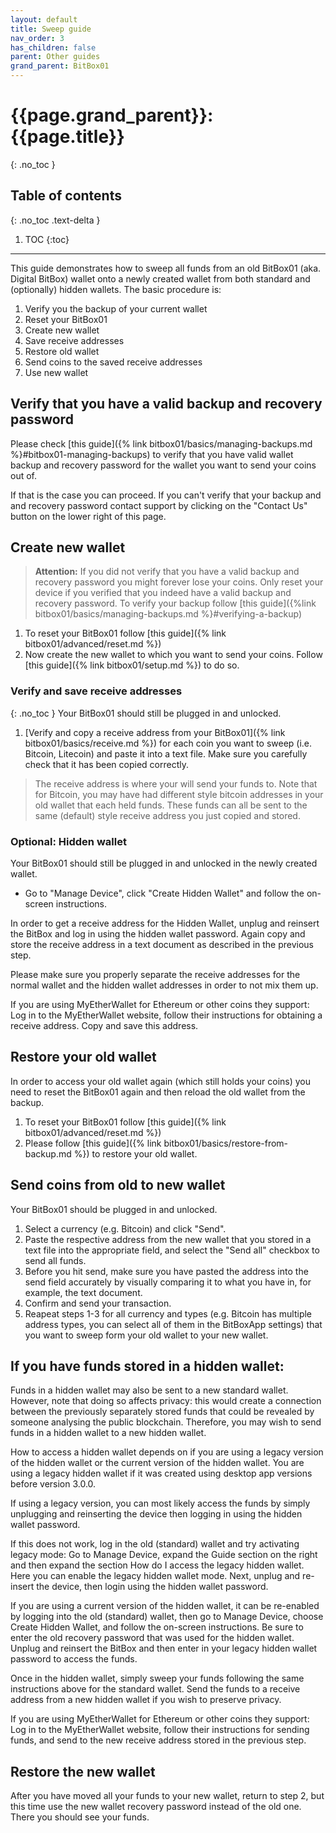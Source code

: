```yaml
---
layout: default
title: Sweep guide
nav_order: 3
has_children: false
parent: Other guides
grand_parent: BitBox01
---
```

# {{page.grand_parent}}: {{page.title}}
{: .no_toc }

## Table of contents
{: .no_toc .text-delta }

1. TOC
{:toc}

---
This guide demonstrates how to sweep all funds from an old BitBox01 (aka. Digital BitBox) wallet onto a newly created wallet from both standard and (optionally) hidden wallets. The basic procedure is:
1. Verify you the backup of your current wallet
2. Reset your BitBox01
3. Create new wallet
4. Save receive addresses
5. Restore old wallet
6. Send coins to the saved receive addresses
7. Use new wallet



## Verify that you have a valid backup and recovery password
Please check [this guide]({% link bitbox01/basics/managing-backups.md %}#bitbox01-managing-backups) to verify that you have valid wallet backup and recovery password for the wallet you want to send your coins out of.

If that is the case you can proceed.
If you can't verify that your backup and and recovery password contact support by clicking on the "Contact Us" button on the lower right of this page.

## Create new wallet
>**Attention:** If you did not verify that you have a valid backup and recovery password you might forever lose your coins. Only reset your device if you verified that you indeed have a valid backup and recovery password. To verify your backup follow [this guide]({%link bitbox01/basics/managing-backups.md %}#verifying-a-backup)


1. To reset your BitBox01 follow [this guide]({% link bitbox01/advanced/reset.md %})
2. Now create the new wallet to which you want to send your coins. Follow [this guide]({% link bitbox01/setup.md %}) to do so.


### Verify and save receive addresses
{: .no_toc }
Your BitBox01 should still be plugged in and unlocked.
1. [Verify and copy a receive address from your BitBox01]({% link bitbox01/basics/receive.md %}) for each coin you want to sweep (i.e. Bitcoin, Litecoin) and paste it into a text file. Make sure you carefully check that it has been copied correctly.
>The receive address is where your will send your funds to. Note that for Bitcoin, you may have had different style bitcoin addresses in your old wallet that each held funds. These funds can all be sent to the same (default) style receive address you just copied and stored.

### Optional: Hidden wallet
Your BitBox01 should still be plugged in and unlocked in the newly created wallet.
- Go to "Manage Device", click "Create Hidden Wallet" and follow the on-screen instructions.

In order to get a receive address for the Hidden Wallet, unplug and reinsert the BitBox and log in using the hidden wallet password. Again copy and store the receive address in a text document as described in the previous step.

Please make sure you properly separate the receive addresses for the normal wallet and the hidden wallet addresses in order to not mix them up.

If you are using MyEtherWallet for Ethereum or other coins they support: Log in to the MyEtherWallet website, follow their instructions for obtaining a receive address. Copy and save this address.



## Restore your old wallet
In order to access your old wallet again (which still holds your coins) you need to reset the BitBox01 again and then reload the old wallet from the backup.
1. To reset your BitBox01 follow [this guide]({% link bitbox01/advanced/reset.md %})
2. Please follow [this guide]({% link bitbox01/basics/restore-from-backup.md %}) to restore your old wallet.

## Send coins from old to new wallet
Your BitBox01 should be plugged in and unlocked.

1. Select a currency (e.g. Bitcoin) and click "Send".
2. Paste the respective address from the new wallet that you stored in a text file into the appropriate field, and select the "Send all" checkbox to send all funds.
3. Before you hit send, make sure you have pasted the address into the send field accurately by visually comparing it to what you have in, for example, the text document.
4. Confirm and send your transaction.
5. Reapeat steps 1-3 for all currency and types (e.g. Bitcoin has multiple address types, you can select all of them in the BitBoxApp settings) that you want to sweep form your old wallet to your new wallet.

## If you have funds stored in a hidden wallet:
Funds in a hidden wallet may also be sent to a new standard wallet. However, note that doing so affects privacy: this would create a connection between the previously separately stored funds that could be revealed by someone analysing the public blockchain. Therefore, you may wish to send funds in a hidden wallet to a new hidden wallet.

How to access a hidden wallet depends on if you are using a legacy version of the hidden wallet or the current version of the hidden wallet. You are using a legacy hidden wallet if it was created using desktop app versions before version 3.0.0.

If using a legacy version, you can most likely access the funds by simply unplugging and reinserting the device then logging in using the hidden wallet password.

If this does not work, log in the old (standard) wallet and try activating legacy mode: Go to Manage Device, expand the Guide section on the right and then expand the section How do I access the legacy hidden wallet. Here you can enable the legacy hidden wallet mode. Next, unplug and re-insert the device, then login using the hidden wallet password.

If you are using a current version of the hidden wallet, it can be re-enabled by logging into the old (standard) wallet, then go to Manage Device, choose Create Hidden Wallet, and follow the on-screen instructions. Be sure to enter the old recovery password that was used for the hidden wallet. Unplug and reinsert the BitBox and then enter in your legacy hidden wallet password to access the funds.

Once in the hidden wallet, simply sweep your funds following the same instructions above for the standard wallet. Send the funds to a receive address from a new hidden wallet if you wish to preserve privacy.

If you are using MyEtherWallet for Ethereum or other coins they support: Log in to the MyEtherWallet website, follow their instructions for sending funds, and send to the new receive address stored in the previous step.

## Restore the new wallet
After you have moved all your funds to your new wallet, return to step 2, but this time use the new wallet recovery password instead of the old one. There you should see your funds.
